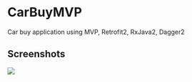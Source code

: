 # CarBuyMVP
Car buy application using MVP, Retrofit2, RxJava2, Dagger2

## Screenshots
![](http://i.imgur.com/XbplWwI.png)


